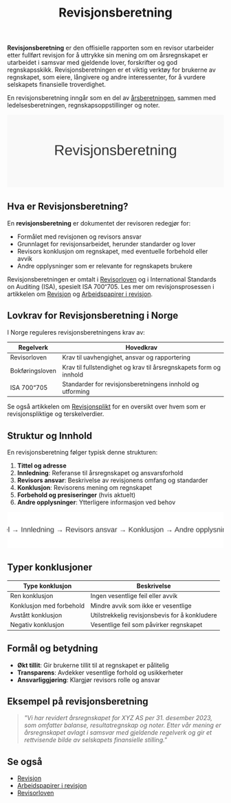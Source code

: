 ﻿---
title: "Revisjonsberetning"
meta_title: "Revisjonsberetning"
meta_description: '**Revisjonsberetning** er den offisielle rapporten som en revisor utarbeider etter fullført revisjon for å uttrykke sin mening om om årsregnskapet er utarbei...'
slug: hva-er-revisjonsberetning
type: blog
layout: pages/single
---

**Revisjonsberetning** er den offisielle rapporten som en revisor utarbeider etter fullført revisjon for å uttrykke sin mening om om årsregnskapet er utarbeidet i samsvar med gjeldende lover, forskrifter og god regnskapsskikk. Revisjonsberetningen er et viktig verktøy for brukerne av regnskapet, som eiere, långivere og andre interessenter, for å vurdere selskapets finansielle troverdighet.

En revisjonsberetning inngår som en del av [årsberetningen](/blogs/regnskap/arsberetning "Årsberetning: Innhold, Krav og Guide til Norsk Årsberetning"), sammen med ledelsesberetningen, regnskapsoppstillinger og noter.

![Illustrasjon som viser Revisjonsberetning](revisjonsberetning-image.svg)

## Hva er Revisjonsberetning?

En **revisjonsberetning** er dokumentet der revisoren redegjør for:

* Formålet med revisjonen og revisors ansvar
* Grunnlaget for revisjonsarbeidet, herunder standarder og lover
* Revisors konklusjon om regnskapet, med eventuelle forbehold eller avvik
* Andre opplysninger som er relevante for regnskapets brukere

Revisjonsberetningen er omtalt i [Revisorloven](/blogs/regnskap/hva-er-revisorloven "Hva er Revisorloven?") og i International Standards on Auditing (ISA), spesielt ISA 700“705. Les mer om revisjonsprosessen i artikkelen om [Revisjon](/blogs/regnskap/revisjon "Revisjon") og [Arbeidspapirer i revisjon](/blogs/regnskap/hva-er-arbeidspapirer-revisjon "Hva er Arbeidspapirer i revisjon?").

## Lovkrav for Revisjonsberetning i Norge

I Norge reguleres revisjonsberetningens krav av:

| Regelverk       | Hovedkrav                                                         |
|-----------------|-------------------------------------------------------------------|
| Revisorloven    | Krav til uavhengighet, ansvar og rapportering                     |
| Bokføringsloven | Krav til fullstendighet og krav til årsregnskapets form og innhold |
| ISA 700“705     | Standarder for revisjonsberetningens innhold og utforming         |

Se også artikkelen om [Revisjonsplikt](/blogs/regnskap/revisjonsplikt "Revisjonsplikt") for en oversikt over hvem som er revisjonspliktige og terskelverdier.

## Struktur og Innhold

En revisjonsberetning følger typisk denne strukturen:

1. **Tittel og adresse**
2. **Innledning**: Referanse til årsregnskapet og ansvarsforhold
3. **Revisors ansvar**: Beskrivelse av revisjonens omfang og standarder
4. **Konklusjon**: Revisorens mening om regnskapet
5. **Forbehold og presiseringer** (hvis aktuelt)
6. **Andre opplysninger**: Ytterligere informasjon ved behov

![Struktur for revisjonsberetning](revisjonsberetning-struktur.svg)

## Typer konklusjoner

| Type konklusjon           | Beskrivelse                                                                 |
|---------------------------|------------------------------------------------------------------------------|
| Ren konklusjon            | Ingen vesentlige feil eller avvik                                            |
| Konklusjon med forbehold  | Mindre avvik som ikke er vesentlige                                          |
| Avstått konklusjon        | Utilstrekkelig revisjonsbevis for å konkludere                               |
| Negativ konklusjon        | Vesentlige feil som påvirker regnskapet                                      |

## Formål og betydning

* **Økt tillit**: Gir brukerne tillit til at regnskapet er pålitelig
* **Transparens**: Avdekker vesentlige forhold og usikkerheter
* **Ansvarliggjøring**: Klargjør revisors rolle og ansvar

## Eksempel på revisjonsberetning

> *"Vi har revidert årsregnskapet for XYZ AS per 31. desember 2023, som omfatter balanse, resultatregnskap og noter. Etter vår mening er årsregnskapet avlagt i samsvar med gjeldende regelverk og gir et rettvisende bilde av selskapets finansielle stilling."*

## Se også

* [Revisjon](/blogs/regnskap/revisjon "Revisjon")
* [Arbeidspapirer i revisjon](/blogs/regnskap/hva-er-arbeidspapirer-revisjon "Hva er Arbeidspapirer i revisjon?")
* [Revisorloven](/blogs/regnskap/hva-er-revisorloven "Hva er Revisorloven?")










